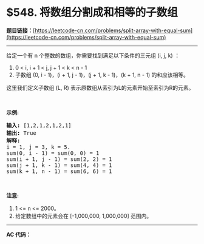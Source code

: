 # $548. 将数组分割成和相等的子数组

**题目链接：**[https://leetcode-cn.com/problems/split-array-with-equal-sum](https://leetcode-cn.com/problems/split-array-with-equal-sum)

---

<div class="content__1Y2H">
 <div class="notranslate">
  <p>给定一个有 n 个整数的数组，你需要找到满足以下条件的三元组 (i, j, k) ：</p> 
  <ol> 
   <li>0 &lt; i, i + 1 &lt; j, j + 1 &lt; k &lt; n - 1</li> 
   <li>子数组 (0, i - 1)，(i + 1, j - 1)，(j + 1, k - 1)，(k + 1, n - 1) 的和应该相等。</li> 
  </ol> 
  <p>这里我们定义子数组 (L, R) 表示原数组从索引为L的元素开始至索引为R的元素。</p> 
  <p>&nbsp;</p> 
  <p><strong>示例:</strong></p> 
  <pre class="language-text"><strong>输入:</strong> [1,2,1,2,1,2,1]
<strong>输出:</strong> True
<strong>解释:</strong>
i = 1, j = 3, k = 5. 
sum(0, i - 1) = sum(0, 0) = 1
sum(i + 1, j - 1) = sum(2, 2) = 1
sum(j + 1, k - 1) = sum(4, 4) = 1
sum(k + 1, n - 1) = sum(6, 6) = 1
</pre> 
  <p>&nbsp;</p> 
  <p><strong>注意:</strong></p> 
  <ol> 
   <li>1 &lt;= n &lt;= 2000。</li> 
   <li>给定数组中的元素会在 [-1,000,000, 1,000,000] 范围内。</li> 
  </ol> 
 </div>
</div>

---

**AC 代码：**

```java

```